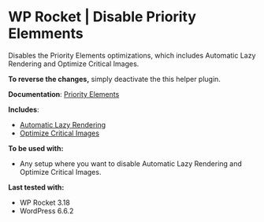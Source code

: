# WP Rocket | Disable Priority Elemments

Disables the Priority Elements optimizations, which includes Automatic Lazy Rendering and Optimize Critical Images.

**To reverse the changes,** simply deactivate the this helper plugin. 

**Documentation**: [Priority Elements](https://docs.wp-rocket.me/article/1841-priority-elements)

**Includes**: 
* [Automatic Lazy Rendering](https://docs.wp-rocket.me/article/1835-automatic-lazy-rendering)
* [Optimize Critical Images](https://docs.wp-rocket.me/article/1816-optimize-critical-images)

**To be used with:**
* Any setup where you want to disable Automatic Lazy Rendering and Optimize Critical Images.

**Last tested with:**
* WP Rocket 3.18
* WordPress 6.6.2
